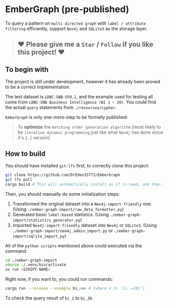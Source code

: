 # EmberGraph (pre-published)

To query a pattern on `multi directed graph` with `label / attribute filtering` efficiently, support `Neo4j` and `SQLite3` as the storage layer.

> ## ❤️ Please give me a `Star` / `Follow` if you like this project! ❤️

## To begin with

The project is still under development, however it has already been proved to be a correct implementation.

The test dataset is `LDBC-SNB-SF0.1`, and the example used for testing all come from `LDBC-SNB Business Intelligence (BI 1 ~ 20)`. You could find the actual `query` statements from `./resources/cypher`.

`EmberGraph` is only one-more-step to be formally published:

> To **optimize** the `matching order generation algorithm` (most likely to be `iterative dynamic programming` just like what `Neo4j` has done since it's `2.2` version)

## How to build

You should have installed `git-lfs` first, to correctly clone this project:

```bash
git clone https://github.com/DrEden33773/EmberGraph
git lfs pull
cargo build # This will automatically install uv if in need, and then initialize `./ember-graph-import`
```

Then, you should manually do some initialization steps:

1. Transformed the original dataset into a `Neo4j-import-friendly` one. (Using `./ember-graph-import/raw_data_formatter.py`)
2. Generated basic `label-based` statistics. (Using `./ember-graph-import/statistics_generator.py`)
3. Imported `Neo4j-import-friendly` dataset into `Neo4j` or `SQLite3`. (Using `./ember-graph-import/neo4j_admin_import.py` or `./ember-graph-import/sqlite_import.py`)

All of the `python scripts` mentioned above could executed via the command:

```bash
cd ./ember-graph-import
source ./.venv/bin/activate
uv run <SCRIPT-NAME>
```

Right now, if you want to, you could run commands:

```bash
cargo run --release --example bi_<x> # (where x in `[1..=20]`)
```

To check the query result of `bi_1` to `bi_20`.
